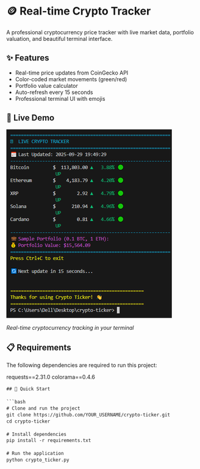# 🪙 Real-time Crypto Tracker

A professional cryptocurrency price tracker with live market data, portfolio valuation, and beautiful terminal interface.

## ✨ Features
- Real-time price updates from CoinGecko API
- Color-coded market movements (green/red)
- Portfolio value calculator
- Auto-refresh every 15 seconds
- Professional terminal UI with emojis

## 🎯 Live Demo

![Crypto Ticker](https://github.com/keerthi14dc/crypto-ticker/blob/main/Terminal-demo.png?raw=true)

*Real-time cryptocurrency tracking in your terminal*

## 📋 Requirements

The following dependencies are required to run this project:

requests==2.31.0
colorama==0.4.6

```txt
## 🚀 Quick Start

```bash
# Clone and run the project
git clone https://github.com/YOUR_USERNAME/crypto-ticker.git
cd crypto-ticker

# Install dependencies
pip install -r requirements.txt

# Run the application
python crypto_ticker.py
